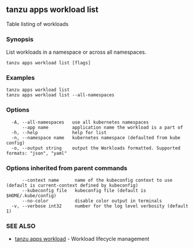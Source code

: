 ## tanzu apps workload list

Table listing of workloads

### Synopsis

List workloads in a namespace or across all namespaces.

```
tanzu apps workload list [flags]
```

### Examples

```
tanzu apps workload list
tanzu apps workload list --all-namespaces
```

### Options

```
  -A, --all-namespaces   use all kubernetes namespaces
      --app name         application name the workload is a part of
  -h, --help             help for list
  -n, --namespace name   kubernetes namespace (defaulted from kube config)
  -o, --output string    output the Workloads formatted. Supported formats: "json", "yaml"
```

### Options inherited from parent commands

```
      --context name      name of the kubeconfig context to use (default is current-context defined by kubeconfig)
      --kubeconfig file   kubeconfig file (default is $HOME/.kube/config)
      --no-color          disable color output in terminals
  -v, --verbose int32     number for the log level verbosity (default 1)
```

### SEE ALSO

* [tanzu apps workload](tanzu_apps_workload.md)	 - Workload lifecycle management

